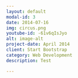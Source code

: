 ```yaml
---
layout: default
modal-id: 3
date: 2014-07-16
img: circus.png
youtube-id: -61v6qIsJyo
alt: image-alt
project-date: April 2014
client: Start Bootstrap
category: Web Development
description: Test

---
```

